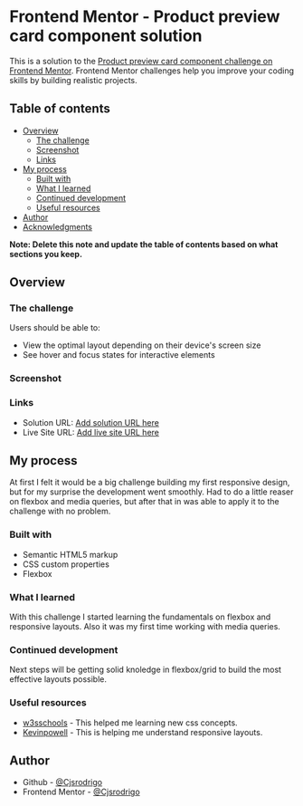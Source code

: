 # Frontend Mentor - Product preview card component solution

This is a solution to the [Product preview card component challenge on Frontend Mentor](https://www.frontendmentor.io/challenges/product-preview-card-component-GO7UmttRfa). Frontend Mentor challenges help you improve your coding skills by building realistic projects. 

## Table of contents

- [Overview](#overview)
  - [The challenge](#the-challenge)
  - [Screenshot](#screenshot)
  - [Links](#links)
- [My process](#my-process)
  - [Built with](#built-with)
  - [What I learned](#what-i-learned)
  - [Continued development](#continued-development)
  - [Useful resources](#useful-resources)
- [Author](#author)
- [Acknowledgments](#acknowledgments)

**Note: Delete this note and update the table of contents based on what sections you keep.**

## Overview

### The challenge

Users should be able to:

- View the optimal layout depending on their device's screen size
- See hover and focus states for interactive elements

### Screenshot



### Links

- Solution URL: [Add solution URL here](https://your-solution-url.com)
- Live Site URL: [Add live site URL here](cjsrodrigo.github.io.)

## My process

At first I felt it would be a big challenge building my first responsive design, but for my surprise the development went smoothly.
Had to do a little reaser on flexbox and media queries, but after that in was able to apply it to the challenge with no problem.

### Built with

- Semantic HTML5 markup
- CSS custom properties
- Flexbox

### What I learned

With this challenge I started learning the fundamentals on flexbox and responsive layouts.
Also it was my first time working with media queries.

### Continued development

Next steps will be getting solid knoledge in flexbox/grid to build the most effective layouts possible.


### Useful resources

- [w3sschools](https://www.w3schools.com/tags/ref_pxtoemconversion.asp) - This helped me learning new css concepts.
- [Kevinpowell](https://courses.kevinpowell.co/view/courses/conquering-responsive-layouts/233004-day-1-using-percentages-avoiding-heights/678553-percentages-on-the-child) - This is helping me understand responsive layouts.

## Author

- Github - [@Cjsrodrigo](https://github.com/Cjsrodrigo)
- Frontend Mentor - [@Cjsrodrigo](https://www.frontendmentor.io/profile/Cjsrodrigo)